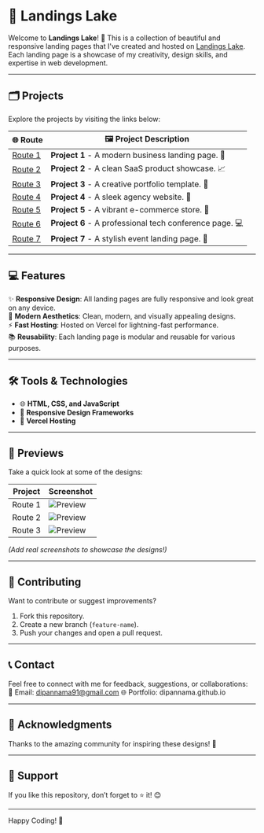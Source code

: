 # 🚀 Landings Lake  

Welcome to **Landings Lake**! 🌊 This is a collection of beautiful and responsive landing pages that I've created and hosted on [Landings Lake](https://landings-lake.vercel.app). Each landing page is a showcase of my creativity, design skills, and expertise in web development.  

---

## 🗂️ Projects  

Explore the projects by visiting the links below:  

| 🌐 Route | 🖼️ Project Description |  
|----------|-------------------------|  
| [Route 1](https://landings-lake.vercel.app/1) | **Project 1** - A modern business landing page. 💼 |  
| [Route 2](https://landings-lake.vercel.app/2) | **Project 2** - A clean SaaS product showcase. 📈 |  
| [Route 3](https://landings-lake.vercel.app/3) | **Project 3** - A creative portfolio template. 🎨 |  
| [Route 4](https://landings-lake.vercel.app/4) | **Project 4** - A sleek agency website. 🏢 |  
| [Route 5](https://landings-lake.vercel.app/5) | **Project 5** - A vibrant e-commerce store. 🛒 |  
| [Route 6](https://landings-lake.vercel.app/6) | **Project 6** - A professional tech conference page. 💻 |  
| [Route 7](https://landings-lake.vercel.app/7) | **Project 7** - A stylish event landing page. 🎉 |  

---

## 💻 Features  

✨ **Responsive Design**: All landing pages are fully responsive and look great on any device.  
🎨 **Modern Aesthetics**: Clean, modern, and visually appealing designs.  
⚡ **Fast Hosting**: Hosted on Vercel for lightning-fast performance.  
📚 **Reusability**: Each landing page is modular and reusable for various purposes.  

---

## 🛠️ Tools & Technologies  

- 🌐 **HTML, CSS, and JavaScript**  
- 🎨 **Responsive Design Frameworks**  
- 🚀 **Vercel Hosting**  

---

## 📸 Previews  

Take a quick look at some of the designs:  

| Project | Screenshot |  
|---------|------------|  
| Route 1 | ![Preview](https://via.placeholder.com/300x150?text=Project+1) |  
| Route 2 | ![Preview](https://via.placeholder.com/300x150?text=Project+2) |  
| Route 3 | ![Preview](https://via.placeholder.com/300x150?text=Project+3) |  

*(Add real screenshots to showcase the designs!)*  

---

## 🤝 Contributing  

Want to contribute or suggest improvements?  
1. Fork this repository.  
2. Create a new branch (`feature-name`).  
3. Push your changes and open a pull request.  

---

## 📞 Contact  

Feel free to connect with me for feedback, suggestions, or collaborations:  
📧 Email: dipannama91@gmail.com 
🌐 Portfolio: dipannama.github.io  

---

## 🌟 Acknowledgments  

Thanks to the amazing community for inspiring these designs! 🙌  

---

## 🖤 Support  

If you like this repository, don’t forget to ⭐ it! 😊  

---

Happy Coding! 🎉
